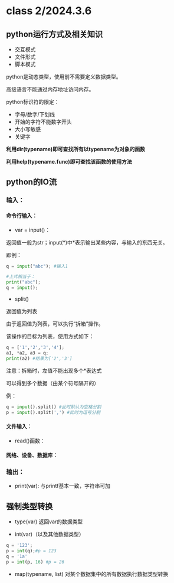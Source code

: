 # class 2/2024.3.6
## python运行方式及相关知识
- 交互模式
- 文件形式
- 脚本模式

python是动态类型，使用前不需要定义数据类型。

高级语言不能通过内存地址访问内存。

python标识符的限定：
- 字母/数字/下划线
- 开始的字符不能数字开头
- 大小写敏感
- 关键字

**利用dir(typename)即可查找所有以typename为对象的函数**

**利用help(typename.func)即可查找该函数的使用方法**
## python的IO流
### 输入：
#### 命令行输入：
- var = input()：

返回值一般为str；input(\*)中\*表示输出某些内容，与输入的东西无关。

即例：
```python
q = input("abc"); #输入1

#上式相当于：
print("abc");
q = input();
```

- split()

返回值为列表

由于返回值为列表，可以执行“拆箱”操作。

该操作的目标为列表，使用方式如下：
```python
q = ['1','2','3','4'];
a1, *a2, a3 = q;
print(a2) #结果为['2','3']
```

注意：拆箱时，左值不能出现多个\*表达式

可以得到多个数据（由某个符号隔开的）

例：
```python
q = input().split() #此时默认为空格分割
p = input().split(',') #此时为逗号分割
```



#### 文件输入：
- read()函数：

#### 网络、设备、数据库：

### 输出：
- print(var):
与printf基本一致，字符串可加

## 强制类型转换
- type(var)
返回var的数据类型

- int(var)（以及其他数据类型）
```python
q = '123';
p = int(q);#p = 123
q = '1a'
p = int(p, 16) #p = 26
```

- map(typename, list)
对某个数据集中的所有数据执行数据类型转换